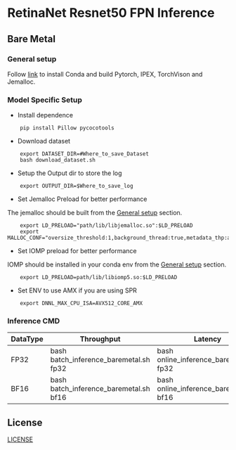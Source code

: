 # RetinaNet Resnet50 FPN Inference
## Bare Metal
### General setup

Follow [link](/docs/general/pytorch/BareMetalSetup.md) to install Conda and build Pytorch, IPEX, TorchVison and Jemalloc.

### Model Specific Setup
* Install dependence
```
    pip install Pillow pycocotools
```

* Download dataset
```
    export DATASET_DIR=#Where_to_save_Dataset
    bash download_dataset.sh
```

* Setup the Output dir to store the log
```
    export OUTPUT_DIR=$Where_to_save_log
```

* Set Jemalloc Preload for better performance

The jemalloc should be built from the [General setup](#general-setup) section.
```
    export LD_PRELOAD="path/lib/libjemalloc.so":$LD_PRELOAD
    export MALLOC_CONF="oversize_threshold:1,background_thread:true,metadata_thp:auto,dirty_decay_ms:9000000000,muzzy_decay_ms:9000000000"
```

* Set IOMP preload for better performance

IOMP should be installed in your conda env from the [General setup](#general-setup) section.
```
    export LD_PRELOAD=path/lib/libiomp5.so:$LD_PRELOAD
```

* Set ENV to use AMX if you are using SPR
```
    export DNNL_MAX_CPU_ISA=AVX512_CORE_AMX
```

### Inference CMD

|  DataType   | Throughput  |  Latency    |   Accuracy  |
| ----------- | ----------- | ----------- | ----------- |
| FP32        | bash batch_inference_baremetal.sh fp32 | bash online_inference_baremetal.sh fp32 | bash accuracy_baremetal.sh fp32 |
| BF16        | bash batch_inference_baremetal.sh bf16 | bash online_inference_baremetal.sh bf16 | bash accuracy_baremetal.sh bf16 |

<!--- 80. License -->
## License

[LICENSE](/LICENSE)